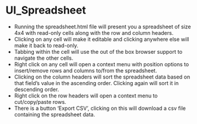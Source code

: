 # UI_Spreadsheet

- Running the spreadsheet.html file will present you a spreadsheet of size 4x4 with read-only cells along with the row and column headers.
- Clicking on any cell will make it editable and clicking anywhere else will make it back to read-only.
- Tabbing within the cell will use the out of the box browser support to navigate the other cells.
- Right click on any cell will open a context menu with position options to insert/remove rows and columns to/from the spreadsheet.
- Clicking on the column headers will sort the spreadsheet data based on that field’s value in the ascending order. Clicking again will sort it in descending order.
- Right click on the row headers will open a context menu to cut/copy/paste rows.
- There is a button ‘Export CSV’, clicking on this will download a csv file containing the spreadsheet data.
